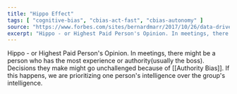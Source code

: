 ```yaml
---
title: "Hippo Effect"
tags: [ "cognitive-bias", "cbias-act-fast", "cbias-autonomy" ]
source: "https://www.forbes.com/sites/bernardmarr/2017/10/26/data-driven-decision-making-beware-of-the-hippo-effect/"
excerpt: "Hippo - or Highest Paid Person's Opinion. In meetings, there might be a person who has the most experience or authority(usually the boss). Decisions they make might go unchallenged."
---
```


Hippo - or Highest Paid Person's Opinion. In meetings, there might be a person who has the most experience or authority(usually the boss). Decisions they make might go unchallenged because of [[Authority Bias]]. If this happens, we are prioritizing one person's intelligence over the group's intelligence.
